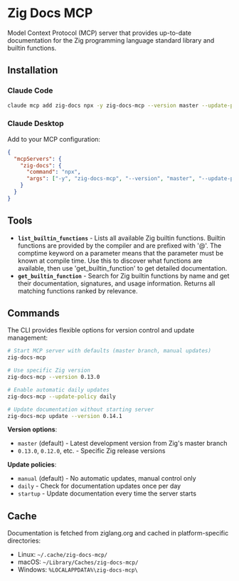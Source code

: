 # Zig Docs MCP

Model Context Protocol (MCP) server that provides up-to-date documentation for the Zig programming language standard library and builtin functions.

## Installation

### Claude Code
```bash
claude mcp add zig-docs npx -y zig-docs-mcp --version master --update-policy manual
```

### Claude Desktop
Add to your MCP configuration:
```json
{
  "mcpServers": {
    "zig-docs": {
      "command": "npx",
      "args": ["-y", "zig-docs-mcp", "--version", "master", "--update-policy", "manual"]
    }
  }
}
```

## Tools

- **`list_builtin_functions`** - Lists all available Zig builtin functions. Builtin functions are provided by the compiler and are prefixed with '@'. The comptime keyword on a parameter means that the parameter must be known at compile time. Use this to discover what functions are available, then use 'get_builtin_function' to get detailed documentation.
- **`get_builtin_function`** - Search for Zig builtin functions by name and get their documentation, signatures, and usage information. Returns all matching functions ranked by relevance.

## Commands

The CLI provides flexible options for version control and update management:

```bash
# Start MCP server with defaults (master branch, manual updates)
zig-docs-mcp

# Use specific Zig version
zig-docs-mcp --version 0.13.0

# Enable automatic daily updates
zig-docs-mcp --update-policy daily

# Update documentation without starting server
zig-docs-mcp update --version 0.14.1
```

**Version options**:
- `master` (default) - Latest development version from Zig's master branch
- `0.13.0`, `0.12.0`, etc. - Specific Zig release versions

**Update policies**:
- `manual` (default) - No automatic updates, manual control only
- `daily` - Check for documentation updates once per day
- `startup` - Update documentation every time the server starts

## Cache

Documentation is fetched from ziglang.org and cached in platform-specific directories:
- Linux: `~/.cache/zig-docs-mcp/`
- macOS: `~/Library/Caches/zig-docs-mcp/`
- Windows: `%LOCALAPPDATA%\zig-docs-mcp\`
